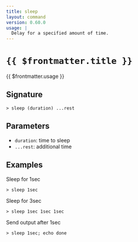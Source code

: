 ```yaml
---
title: sleep
layout: command
version: 0.60.0
usage: |
  Delay for a specified amount of time.
---
```


# `{{ $frontmatter.title }}`

<div style='white-space: pre-wrap;'>{{ $frontmatter.usage }}</div>

## Signature

`> sleep (duration) ...rest`

## Parameters

- `duration`: time to sleep
- `...rest`: additional time

## Examples

Sleep for 1sec

```shell
> sleep 1sec
```

Sleep for 3sec

```shell
> sleep 1sec 1sec 1sec
```

Send output after 1sec

```shell
> sleep 1sec; echo done
```
